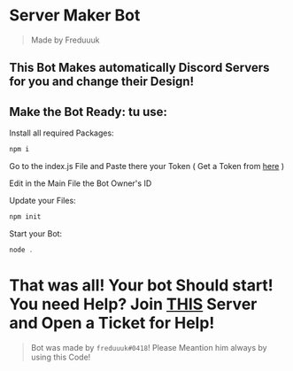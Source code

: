 # Server Maker Bot
> Made by Freduuuk

## This Bot Makes automatically Discord Servers for you and change their Design!


## Make the Bot Ready: tu use:

Install all required Packages:
```js
npm i
```

Go to the index.js File and Paste there your Token ( Get a Token from [here](https://discord.com/developers) )

Edit in the Main File the Bot Owner's ID

Update your Files:
```js
npm init
```

Start your Bot:
```js
node .
```

# That was all! Your bot Should start! You need Help? Join [THIS](https://discord.gg/xC5qb79GcB) Server and Open a Ticket for Help!

> Bot was made by `freduuuk#0418`! Please Meantion him always by using this Code!
